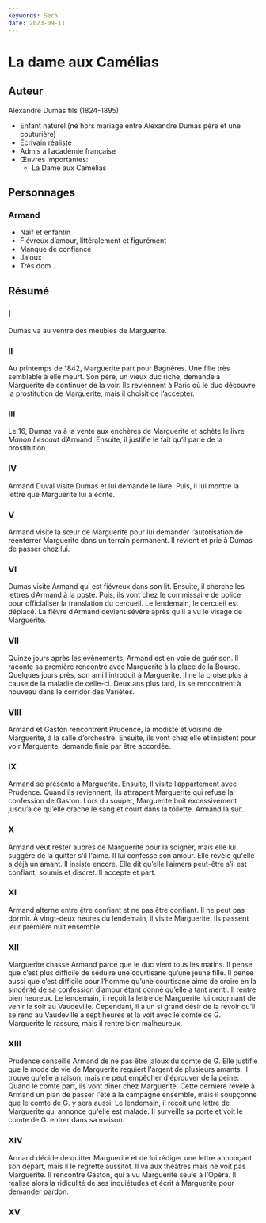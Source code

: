 ```yaml
---
keywords: Sec5
date: 2023-09-11
---
```


# La dame aux Camélias

## Auteur

Alexandre Dumas fils (1824-1895)

- Enfant naturel (né hors mariage entre Alexandre Dumas père et une couturière)
- Écrivain réaliste
- Admis à l’académie française
- Œuvres importantes:
	- La Dame aux Camélias

## Personnages

### Armand

- Naïf et enfantin
- Fiévreux d’amour, littéralement et figurément
- Manque de confiance
- Jaloux
- Très dom...

## Résumé

### I

Dumas va au ventre des meubles de Marguerite.

### II

Au printemps de 1842, Marguerite part pour Bagnères. Une fille très semblable à elle meurt. Son père, un vieux duc riche, demande à Marguerite de continuer de la voir. Ils reviennent à Paris où le duc découvre la prostitution de Marguerite, mais il choisit de l’accepter.

### III

Le 16, Dumas va à la vente aux enchères de Marguerite et achète le livre *Manon Lescaut* d’Armand. Ensuite, il justifie le fait qu’il parle de la prostitution.

### IV

Armand Duval visite Dumas et lui demande le livre. Puis, il lui montre la lettre que Marguerite lui a écrite. 

### V

Armand visite la sœur de Marguerite pour lui demander l’autorisation de réenterrer Marguerite dans un terrain permanent. Il revient et prie à Dumas de passer chez lui.

### VI

Dumas visite Armand qui est fiévreux dans son lit. Ensuite, il cherche les lettres d’Armand à la poste. Puis, ils vont chez le commissaire de police pour officialiser la translation du cercueil. Le lendemain, le cercueil est déplacé. La fièvre d’Armand devient sévère après qu’il a vu le visage de Marguerite.

### VII

Quinze jours après les évènements, Armand est en voie de guérison. Il raconte sa première rencontre avec Marguerite à la place de la Bourse. Quelques jours près, son ami l’introduit à Marguerite. Il ne la croise plus à cause de la maladie de celle-ci. Deux ans plus tard, ils se rencontrent à nouveau dans le corridor des Variétés.

### VIII

Armand et Gaston rencontrent Prudence, la modiste et voisine de Marguerite, à la salle d’orchestre. Ensuite, ils vont chez elle et insistent pour voir Marguerite, demande finie par être accordée.

### IX

Armand se présente à Marguerite. Ensuite, Il visite l’appartement avec Prudence. Quand ils reviennent, ils attrapent Marguerite qui refuse la confession de Gaston. Lors du souper, Marguerite boit excessivement jusqu’à ce qu’elle crache le sang et court dans la toilette. Armand la suit.

### X

Armand veut rester auprès de Marguerite pour la soigner, mais elle lui suggère de la quitter s'il l'aime. Il lui confesse son amour. Elle révèle qu'elle a déjà un amant. Il insiste encore. Elle dit qu’elle l’aimera peut-être s’il est confiant, soumis et discret. Il accepte et part.

### XI

Armand alterne entre être confiant et ne pas être confiant. Il ne peut pas dormir. À vingt-deux heures du lendemain, il visite Marguerite. Ils passent leur première nuit ensemble.

### XII

Marguerite chasse Armand parce que le duc vient tous les matins. Il pense que c’est plus difficile de séduire une courtisane qu’une jeune fille. Il pense aussi que c’est difficile pour l’homme qu’une courtisane aime de croire en la sincérité de sa confession d’amour étant donné qu’elle a tant menti. Il rentre bien heureux. Le lendemain, il reçoit la lettre de Marguerite lui ordonnant de venir le soir au Vaudeville. Cependant, il a un si grand désir de la revoir qu’il se rend au Vaudeville à sept heures et la voit avec le comte de G. Marguerite le rassure, mais il rentre bien malheureux.

### XIII

Prudence conseille Armand de ne pas être jaloux du comte de G. Elle justifie que le mode de vie de Marguerite requiert l'argent de plusieurs amants. ll trouve qu'elle a raison, mais ne peut empêcher d'éprouver de la peine. Quand le comte part, ils vont dîner chez Marguerite. Cette dernière révèle à Armand un plan de passer l'été à la campagne ensemble, mais il soupçonne que le comte de G. y sera aussi. Le lendemain, il reçoit une lettre de Marguerite qui annonce qu'elle est malade. Il surveille sa porte et voit le comte de G. entrer dans sa maison.

### XIV

Armand décide de quitter Marguerite et de lui rédiger une lettre annonçant son départ, mais il le regrette aussitôt. Il va aux théâtres mais ne voit pas Marguerite. Il rencontre Gaston, qui a vu Marguerite seule à l'Opéra. Il réalise alors la ridiculité de ses inquiétudes et écrit à Marguerite pour demander pardon.

### XV

